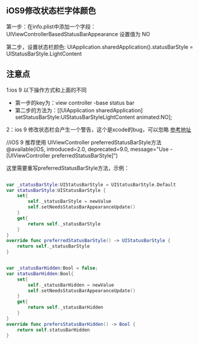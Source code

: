 
## iOS9修改状态栏字体颜色

第一步：在info.plist中添加一个字段：UIViewControllerBasedStatusBarAppearance 设置值为 NO

第二步，设置状态栏颜色:
UIApplication.sharedApplication().statusBarStyle = UIStatusBarStyle.LightContent


##	注意点

1:ios 9 以下操作方式和上面的不同

-	第一步的key为：view controller -base status bar 
-	第二步的方法为：[[UIApplication sharedApplication] setStatusBarStyle:UIStatusBarStyleLightContent animated:NO];

2：ios 9 修改状态栏会产生一个警告，这个是xcode的bug，可以忽略 [参考地址](https://forums.developer.apple.com/thread/13683)

//iOS 9 推荐使用 UIViewController preferredStatusBarStyle方法
@available(iOS, introduced=2.0, deprecated=9.0, message="Use -[UIViewController preferredStatusBarStyle]")

这里需要重写preferredStatusBarStyle方法，示例：

````swift

var _statusBarStyle:UIStatusBarStyle = UIStatusBarStyle.Default
var statusBarStyle:UIStatusBarStyle {
    set{
        self._statusBarStyle = newValue
        self.setNeedsStatusBarAppearanceUpdate()
    }
    get{
        return self._statusBarStyle
    }
}
override func preferredStatusBarStyle() -> UIStatusBarStyle {
    return self._statusBarStyle
}


var _statusBarHidden:Bool = false;
var statusBarHidden:Bool{
    set{
        self._statusBarHidden = newValue
        self.setNeedsStatusBarAppearanceUpdate()
    }
    get{
        return self._statusBarHidden
    }
}
override func prefersStatusBarHidden() -> Bool {
    return self.statusBarHidden
}
 

````